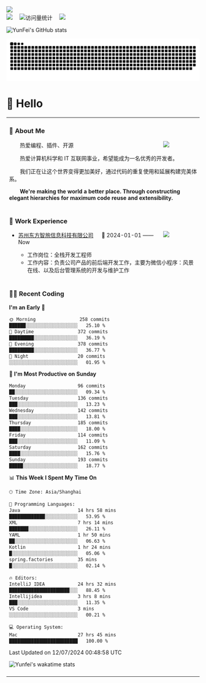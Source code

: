  <!-- dynamic typing effect 动态打字效果 -->
  <div>
    <a href="http://yunfei.plus">
      <img src="https://readme-typing-svg.demolab.com?font=Fira+Code&pause=1000&width=435&lines=console.log(%22Hello%2C%20World%22);祝您今天愉快!&center=true&size=27" />
    </a>
  </div>

  <div>
    <a href="http://yunfei.plus/"><img src="https://img.shields.io/badge/Website-博客-8c36db" /></a>&emsp;
    <!-- visitor -->
    <img src="https://komarev.com/ghpvc/?username=yunfeidog&label=Views&color=orange&style=flat" alt="访问量统计" />&emsp;
    <!-- wakatime -->    
    <a href="https://wakatime.com/@yunfeidog"><img src="https://wakatime.com/badge/user/42d0678c-368b-448b-9a77-5d21c5b55352.svg" /></a>
  </div>

![YunFei's GitHub stats](https://github-readme-stats.vercel.app/api?username=yunfeidog)

![snake](./dist/github-contribution-grid-snake.svg)

#  🙋 Hello

<table>


<tr><td>

### 🤺 About Me

<img align="right" width="88" src="https://cdn.jsdelivr.net/gh/yunfeidog/yunfeidog/assets/images/jobs.png" />

<p>&emsp;&emsp;热爱编程、插件、开源</p>
<p>&emsp;&emsp;热爱计算机科学和 IT 互联网事业，希望能成为一名优秀的开发者。</p>
<p>&emsp;&emsp;我们正在让这个世界变得更加美好，通过代码的重复使用和延展构建完美体系。</p>
<p>&emsp;&emsp;<strong>We're making the world a better place. Through constructing elegant hierarchies for maximum code reuse and extensibility.</strong></p>

</td></tr> 

<tr><td>

### 🏢 Work Experience

<img align="right" width="88" src="https://cdn.jsdelivr.net/gh/yunfeidog/yunfeidog/assets/images/yuanze.png" />

- [苏州东方智旅信息科技有限公司](http://www.leyoobao.com/) &emsp; 📌 2024-01-01 —— Now

    - 工作岗位：全栈开发工程师
    - 工作内容：负责公司产品的前后端开发工作，主要为微信小程序：风景在线、以及后台管理系统的开发与维护工作


</td></tr>

<tr><td>

### 👩‍💻 Recent Coding
<!--START_SECTION:waka-->
**I'm an Early 🐤** 

```text
🌞 Morning                258 commits         ██████░░░░░░░░░░░░░░░░░░░   25.10 % 
🌆 Daytime                372 commits         █████████░░░░░░░░░░░░░░░░   36.19 % 
🌃 Evening                378 commits         █████████░░░░░░░░░░░░░░░░   36.77 % 
🌙 Night                  20 commits          ░░░░░░░░░░░░░░░░░░░░░░░░░   01.95 % 
```
📅 **I'm Most Productive on Sunday** 

```text
Monday                   96 commits          ██░░░░░░░░░░░░░░░░░░░░░░░   09.34 % 
Tuesday                  136 commits         ███░░░░░░░░░░░░░░░░░░░░░░   13.23 % 
Wednesday                142 commits         ███░░░░░░░░░░░░░░░░░░░░░░   13.81 % 
Thursday                 185 commits         ████░░░░░░░░░░░░░░░░░░░░░   18.00 % 
Friday                   114 commits         ███░░░░░░░░░░░░░░░░░░░░░░   11.09 % 
Saturday                 162 commits         ████░░░░░░░░░░░░░░░░░░░░░   15.76 % 
Sunday                   193 commits         █████░░░░░░░░░░░░░░░░░░░░   18.77 % 
```


📊 **This Week I Spent My Time On** 

```text
🕑︎ Time Zone: Asia/Shanghai

💬 Programming Languages: 
Java                     14 hrs 58 mins      █████████████░░░░░░░░░░░░   53.95 % 
XML                      7 hrs 14 mins       ███████░░░░░░░░░░░░░░░░░░   26.11 % 
YAML                     1 hr 50 mins        ██░░░░░░░░░░░░░░░░░░░░░░░   06.63 % 
Kotlin                   1 hr 24 mins        █░░░░░░░░░░░░░░░░░░░░░░░░   05.06 % 
spring.factories         35 mins             █░░░░░░░░░░░░░░░░░░░░░░░░   02.14 % 

🔥 Editors: 
IntelliJ IDEA            24 hrs 32 mins      ██████████████████████░░░   88.45 % 
Intellijidea             3 hrs 8 mins        ███░░░░░░░░░░░░░░░░░░░░░░   11.35 % 
VS Code                  3 mins              ░░░░░░░░░░░░░░░░░░░░░░░░░   00.21 % 

💻 Operating System: 
Mac                      27 hrs 45 mins      █████████████████████████   100.00 % 
```


 Last Updated on 12/07/2024 00:48:58 UTC
<!--END_SECTION:waka-->

![Yunfei's wakatime stats](https://github-readme-stats.vercel.app/api/wakatime?username=yunfeidog)

</td></tr>




<tr><td>

